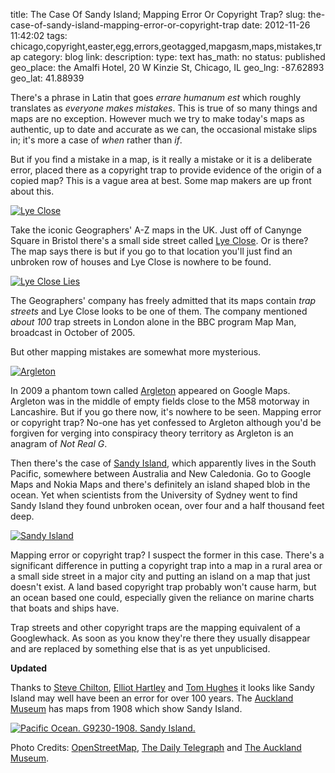 title: The Case Of Sandy Island; Mapping Error Or Copyright Trap?
slug: the-case-of-sandy-island-mapping-error-or-copyright-trap
date: 2012-11-26 11:42:02
tags: chicago,copyright,easter,egg,errors,geotagged,mapgasm,maps,mistakes,trap
category: blog
link: 
description: 
type: text
has_math: no
status: published
geo_place: the Amalfi Hotel, 20 W Kinzie St, Chicago, IL 
geo_lng: -87.62893
geo_lat: 41.88939

There's a phrase in Latin that goes *errare humanum est* which roughly translates as *everyone makes mistakes*. This is true of so many things and maps are no exception. However much we try to make today's maps as authentic, up to date and accurate as we can, the occasional mistake slips in; it's more a case of *when* rather than *if*.

But if you find a mistake in a map, is it really a mistake or it is a deliberate error, placed there as a copyright trap to provide evidence of the origin of a copied map? This is a vague area at best. Some map makers are up front about this.

<!-- TEASER_END -->

[![](/wp-content/uploads/2012/11/Lye_close.jpeg "Lye Close")](/wp-content/uploads/2012/11/Lye_close.jpeg "/wp-content/uploads/2012/11/Lye_close.jpeg")

Take the iconic Geographers' A-Z maps in the UK. Just off of Canynge Square in Bristol there's a small side street called [Lye Close](https://wiki.openstreetmap.org/wiki/Copyright_Easter_Eggs "https://wiki.openstreetmap.org/wiki/Copyright_Easter_Eggs"). Or is there? The map says there is but if you go to that location you'll just find an unbroken row of houses and Lye Close is nowhere to be found.

[![](/wp-content/uploads/2012/11/FileLyebuildings.jpeg "Lye Close Lies")](/wp-content/uploads/2012/11/FileLyebuildings.jpeg "/wp-content/uploads/2012/11/FileLyebuildings.jpeg")

The Geographers' company has freely admitted that its maps contain *trap streets* and Lye Close looks to be one of them. The company mentioned *about 100* trap streets in London alone in the BBC program Map Man, broadcast in October of 2005.

But other mapping mistakes are somewhat more mysterious.

[![](/wp-content/uploads/2012/11/map_1514129c.jpeg "Argleton")](/wp-content/uploads/2012/11/map_1514129c.jpeg "/wp-content/uploads/2012/11/map_1514129c.jpeg")

In 2009 a phantom town called [Argleton](https://www.telegraph.co.uk/technology/google/6474746/Mystery-of-Argleton-the-Google-town-that-only-exists-online.html "https://www.telegraph.co.uk/technology/google/6474746/Mystery-of-Argleton-the-Google-town-that-only-exists-online.html") appeared on Google Maps. Argleton was in the middle of empty fields close to the M58 motorway in Lancashire. But if you go there now, it's nowhere to be seen. Mapping error or copyright trap? No-one has yet confessed to Argleton although you'd be forgiven for verging into conspiracy theory territory as Argleton is an anagram of *Not Real G*.

Then there's the case of [Sandy Island](https://www.bbc.co.uk/news/world-asia-20442487 "https://www.bbc.co.uk/news/world-asia-20442487"), which apparently lives in the South Pacific, somewhere between Australia and New Caledonia. Go to Google Maps and Nokia Maps and there's definitely an island shaped blob in the ocean. Yet when scientists from the University of Sydney went to find Sandy Island they found unbroken ocean, over four and a half thousand feet deep.

[![](/wp-content/uploads/2012/11/Sandy-Island.jpg "Sandy Island")](/wp-content/uploads/2012/11/Sandy-Island.jpg "/wp-content/uploads/2012/11/Sandy-Island.jpg")

Mapping error or copyright trap? I suspect the former in this case. There's a significant difference in putting a copyright trap into a map in a rural area or a small side street in a major city and putting an island on a map that just doesn't exist. A land based copyright trap probably won't cause harm, but an ocean based one could, especially given the reliance on marine charts that boats and ships have.

Trap streets and other copyright traps are the mapping equivalent of a Googlewhack. As soon as you know they're there they usually disappear and are replaced by something else that is as yet unpublicised.

**Updated**

Thanks to [Steve Chilton](https://twitter.com/steev8 "https://twitter.com/steev8"), [Elliot Hartley](https://twitter.com/elliothartley "https://twitter.com/elliothartley") and [Tom Hughes](https://twitter.com/thughes "https://twitter.com/thughes") it looks like Sandy Island may well have been an error for over 100 years. The [Auckland Museum](https://www.flickr.com/photos/aucklandmuseum/8209721130/in/set-72157632073191563/ "https://www.flickr.com/photos/aucklandmuseum/8209721130/in/set-72157632073191563/") has maps from 1908 which show Sandy Island.

[![Pacific Ocean. G9230-1908. Sandy Island.](https://farm9.staticflickr.com/8477/8209721130_b72eef0bb6.jpg)](https://www.flickr.com/photos/aucklandmuseum/8209721130/ "Pacific Ocean. G9230-1908. Sandy Island. by Auckland Museum, on Flickr")


Photo Credits: [OpenStreetMap](https://wiki.openstreetmap.org/wiki/Copyright_Easter_Eggs "https://wiki.openstreetmap.org/wiki/Copyright_Easter_Eggs"), [The Daily Telegraph](https://www.telegraph.co.uk/technology/google/6474746/Mystery-of-Argleton-the-Google-town-that-only-exists-online.html "https://www.telegraph.co.uk/technology/google/6474746/Mystery-of-Argleton-the-Google-town-that-only-exists-online.html") and [The Auckland Museum](https://www.flickr.com/photos/aucklandmuseum/8209721130/in/set-72157632073191563/ "https://www.flickr.com/photos/aucklandmuseum/8209721130/in/set-72157632073191563/").


